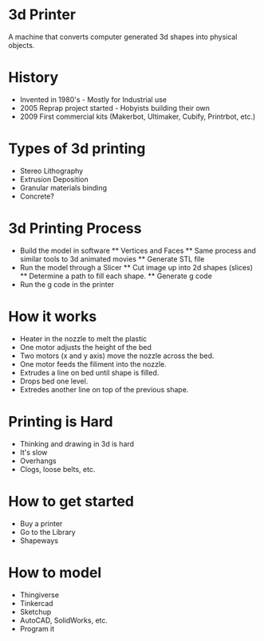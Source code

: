 # 3d Printer

A machine that converts computer generated 3d shapes into physical objects.

# History

* Invented in 1980's - Mostly for Industrial use
* 2005 Reprap project started - Hobyists building their own
* 2009 First commercial kits (Makerbot, Ultimaker, Cubify, Printrbot, etc.)

# Types of 3d printing

* Stereo Lithography
* Extrusion Deposition
* Granular materials binding
* Concrete?

# 3d Printing Process

* Build the model in software
** Vertices and Faces
** Same process and similar tools to 3d animated movies
** Generate STL file
* Run the model through a Slicer
** Cut image up into 2d shapes (slices)
** Determine a path to fill each shape.
** Generate g code
* Run the g code in the printer

# How it works

* Heater in the nozzle to melt the plastic
* One motor adjusts the height of the bed
* Two motors (x and y axis) move the nozzle across the bed.
* One motor feeds the filiment into the nozzle.
* Extrudes a line on bed until shape is filled.
* Drops bed one level.
* Extredes another line on top of the previous shape.

# Printing is Hard

* Thinking and drawing in 3d is hard
* It's slow
* Overhangs
* Clogs, loose belts, etc.

# How to get started

* Buy a printer
* Go to the Library
* Shapeways

# How to model

* Thingiverse
* Tinkercad
* Sketchup
* AutoCAD, SolidWorks, etc.
* Program it